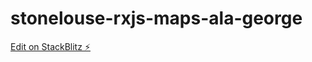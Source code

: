 # stonelouse-rxjs-maps-ala-george

[Edit on StackBlitz ⚡️](https://stackblitz.com/edit/stonelouse-rxjs-maps-ala-george)
